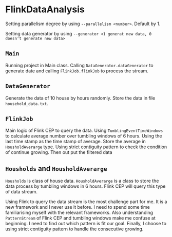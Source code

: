 # FlinkDataAnalysis

Setting parallelism degree by using ```--parallelism <number>```. Default by 1. 

Setting data generator by using ```--generator <1 generat new data, 0 doesn't generate new data>```

## ```Main```

Running project in Main class. Calling ```DataGenerator.dataGenerator``` to generate date and calling ```FlinkJob.flinkJob``` to process the stream.

## ```DataGenerator```

Generate the data of 10 house by hours randomly. Store the data in file ```household_data.txt```. 

## ```FlinkJob```

Main logic of Flink CEP to query the data. Using ```TumblingEventTimeWindows``` to calculate average number over tumbling windows of 6 hours. Using the last time stamp as the time stamp of average. Store the average in ```HousholdAverarge``` type.
Using strict contiguity pattern to check the condition of continue growing. Then out put the filtered data

## ```Housholds``` and ```HousholdAverarge```

```Housholds``` is class of house data.
```HousholdAverarge``` is a class to store the data process by tumbling windows in 6 hours. Flink CEP will query this type of data stream.

Using Flink to query the data stream is the most challenge part for me. It is a new framework and I never use it before. I need to spend some time familiarising myself with the relevant frameworks. 
Also understanding ```PatternStream``` of Flink CEP and tumbling windows make me confuse at beginning. I need to find out which pattern is fit our goal. Finally, I choose to using strict contiguity pattern to handle the consecutive growing.